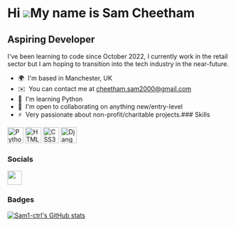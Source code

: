 Hi ![](https://user-images.githubusercontent.com/18350557/176309783-0785949b-9127-417c-8b55-ab5a4333674e.gif)My name is Sam Cheetham
====================================================================================================================================

Aspiring Developer
--------------------------------

I've been learning to code since October 2022, I currently work in the retail sector but I am hoping to transition into the tech industry in the near-future.

*   🌍  I'm based in Manchester, UK
*   ✉️  You can contact me at [cheetham.sam2000@gmail.com](mailto:cheetham.sam2000@gmail.com)
*   🧠  I'm learning Python
*   🤝  I'm open to collaborating on anything new/entry-level
*   ⚡  Very passionate about non-profit/charitable projects.### Skills 
<p align="left">
<a href="https://www.python.org/" target="_blank" rel="noreferrer"><img src="https://raw.githubusercontent.com/danielcranney/readme-generator/main/public/icons/skills/python-colored.svg" width="36" height="36" alt="Python" /></a>
<a href="https://developer.mozilla.org/en-US/docs/Glossary/HTML5" target="_blank" rel="noreferrer"><img src="https://raw.githubusercontent.com/danielcranney/readme-generator/main/public/icons/skills/html5-colored.svg" width="36" height="36" alt="HTML5" /></a>
<a href="https://www.w3.org/TR/CSS/#css" target="_blank" rel="noreferrer"><img src="https://raw.githubusercontent.com/danielcranney/readme-generator/main/public/icons/skills/css3-colored.svg" width="36" height="36" alt="CSS3" /></a>
<a href="https://www.djangoproject.com/" target="_blank" rel="noreferrer"><img src="https://raw.githubusercontent.com/danielcranney/readme-generator/main/public/icons/skills/django-colored-dark.svg" width="36" height="36" alt="Django" /></a>
</p>
                    
### Socials
                  
                  
<p align="left">                       
                          
<a href="http://www.instagram.com/_samcheetham" target="_blank" rel="noreferrer"><img src="https://raw.githubusercontent.com/danielcranney/readme-generator/main/public/icons/socials/instagram.svg" width="32" height="32" /></a></p>
### Badges
<a
                      href="http://www.github.com/Sam1-ctrl"><img src="https://github-readme-stats.vercel.app/api?username=Sam1-ctrl&show_icons=true&hide=&count_private=true&title_color=0891b2&text_color=ffffff&icon_color=0891b2&bg_color=1c1917&hide_border=true&show_icons=true" alt="Sam1-ctrl's GitHub stats" /></a>
